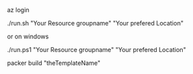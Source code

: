 az login

./run.sh "Your Resource groupname" "Your prefered Location"

or on windows

./run.ps1 "Your Resource groupname" "Your prefered Location"

packer build "theTemplateName"
